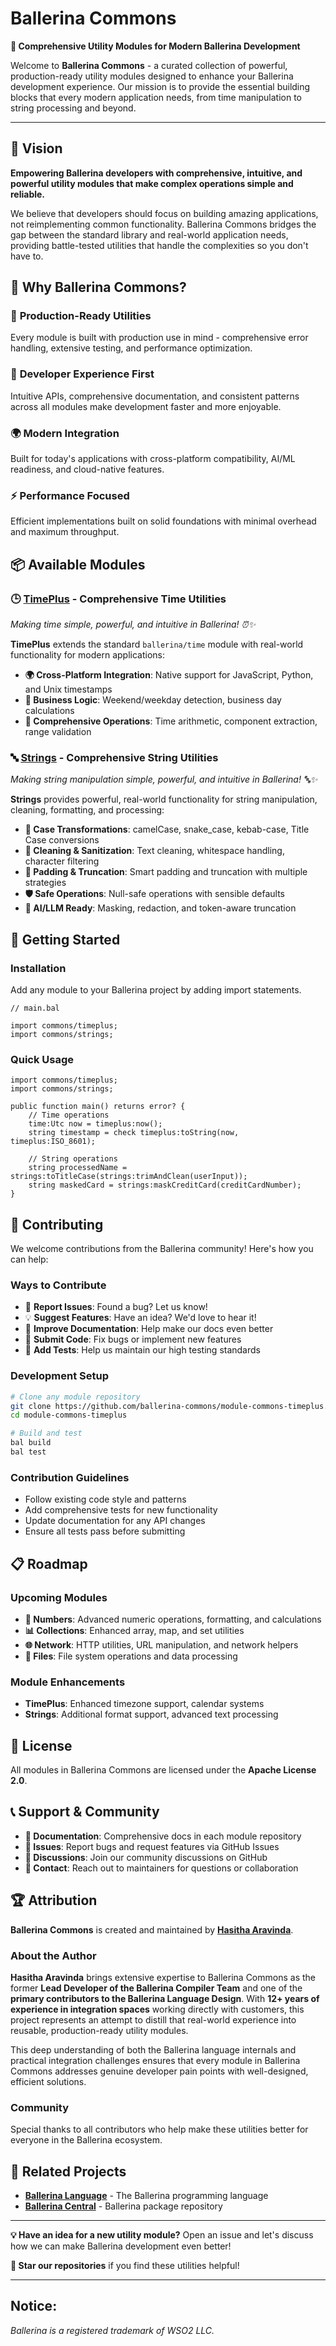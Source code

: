 # Ballerina Commons

**🚀 Comprehensive Utility Modules for Modern Ballerina Development**

Welcome to **Ballerina Commons** - a curated collection of powerful, production-ready utility modules designed to enhance your Ballerina development experience. Our mission is to provide the essential building blocks that every modern application needs, from time manipulation to string processing and beyond.

---
## 🌟 Vision

**Empowering Ballerina developers with comprehensive, intuitive, and powerful utility modules that make complex operations simple and reliable.**

We believe that developers should focus on building amazing applications, not reimplementing common functionality. Ballerina Commons bridges the gap between the standard library and real-world application needs, providing battle-tested utilities that handle the complexities so you don't have to.

## 🎯 Why Ballerina Commons?

### 🔧 **Production-Ready Utilities**
Every module is built with production use in mind - comprehensive error handling, extensive testing, and performance optimization.

### 🎨 **Developer Experience First**
Intuitive APIs, comprehensive documentation, and consistent patterns across all modules make development faster and more enjoyable.

### 🌍 **Modern Integration**
Built for today's applications with cross-platform compatibility, AI/ML readiness, and cloud-native features.

### ⚡ **Performance Focused**
Efficient implementations built on solid foundations with minimal overhead and maximum throughput.

## 📦 Available Modules

### 🕒 [TimePlus](https://github.com/ballerina-commons/module-commons-timeplus) - Comprehensive Time Utilities

*Making time simple, powerful, and intuitive in Ballerina! ⏰✨*

**TimePlus** extends the standard `ballerina/time` module with real-world functionality for modern applications:

- **🌍 Cross-Platform Integration**: Native support for JavaScript, Python, and Unix timestamps
- **🏢 Business Logic**: Weekend/weekday detection, business day calculations  
- **📅 Comprehensive Operations**: Time arithmetic, component extraction, range validation


### 🔤 [Strings](https://github.com/ballerina-commons/module-commons-strings) - Comprehensive String Utilities

*Making string manipulation simple, powerful, and intuitive in Ballerina! 🔤✨*

**Strings** provides powerful, real-world functionality for string manipulation, cleaning, formatting, and processing:

- **🔄 Case Transformations**: camelCase, snake_case, kebab-case, Title Case conversions
- **🧼 Cleaning & Sanitization**: Text cleaning, whitespace handling, character filtering
- **📏 Padding & Truncation**: Smart padding and truncation with multiple strategies
- **🛡️ Safe Operations**: Null-safe operations with sensible defaults
- **🤖 AI/LLM Ready**: Masking, redaction, and token-aware truncation


## 🚀 Getting Started

### Installation

Add any module to your Ballerina project by adding import statements.

```ballerina
// main.bal

import commons/timeplus;
import commons/strings;

```

### Quick Usage

```ballerina
import commons/timeplus;
import commons/strings;

public function main() returns error? {
    // Time operations
    time:Utc now = timeplus:now();
    string timestamp = check timeplus:toString(now, timeplus:ISO_8601);
    
    // String operations  
    string processedName = strings:toTitleCase(strings:trimAndClean(userInput));
    string maskedCard = strings:maskCreditCard(creditCardNumber);
}
```

## 🤝 Contributing

We welcome contributions from the Ballerina community! Here's how you can help:

### **Ways to Contribute**
- 🐛 **Report Issues**: Found a bug? Let us know!
- 💡 **Suggest Features**: Have an idea? We'd love to hear it!
- 📖 **Improve Documentation**: Help make our docs even better
- 🔧 **Submit Code**: Fix bugs or implement new features
- 🧪 **Add Tests**: Help us maintain our high testing standards

### **Development Setup**
```bash
# Clone any module repository
git clone https://github.com/ballerina-commons/module-commons-timeplus.git
cd module-commons-timeplus

# Build and test
bal build
bal test
```

### **Contribution Guidelines**
- Follow existing code style and patterns
- Add comprehensive tests for new functionality
- Update documentation for any API changes
- Ensure all tests pass before submitting

## 📋 Roadmap

### **Upcoming Modules**
- **🔢 Numbers**: Advanced numeric operations, formatting, and calculations
- **📊 Collections**: Enhanced array, map, and set utilities
- **🌐 Network**: HTTP utilities, URL manipulation, and network helpers
- **📄 Files**: File system operations and data processing

### **Module Enhancements**
- **TimePlus**: Enhanced timezone support, calendar systems
- **Strings**: Additional format support, advanced text processing


## 📄 License

All modules in Ballerina Commons are licensed under the **Apache License 2.0**.

## 📞 Support & Community

- **📖 Documentation**: Comprehensive docs in each module repository
- **🐛 Issues**: Report bugs and request features via GitHub Issues
- **💬 Discussions**: Join our community discussions on GitHub
- **📧 Contact**: Reach out to maintainers for questions or collaboration

## 🏆 Attribution

**Ballerina Commons** is created and maintained by **[Hasitha Aravinda](https://github.com/hasithaa)**.

### About the Author

**Hasitha Aravinda** brings extensive expertise to Ballerina Commons as the former **Lead Developer of the Ballerina Compiler Team** and one of the **primary contributors to the Ballerina Language Design**. With **12+ years of experience in integration spaces** working directly with customers, this project represents an attempt to distill that real-world experience into reusable, production-ready utility modules.

This deep understanding of both the Ballerina language internals and practical integration challenges ensures that every module in Ballerina Commons addresses genuine developer pain points with well-designed, efficient solutions.

### Community

Special thanks to all contributors who help make these utilities better for everyone in the Ballerina ecosystem.

## 🔗 Related Projects

- **[Ballerina Language](https://github.com/ballerina-platform/ballerina-lang)** - The Ballerina programming language
- **[Ballerina Central](https://central.ballerina.io/)** - Ballerina package repository

---

**💡 Have an idea for a new utility module?** Open an issue and let's discuss how we can make Ballerina development even better!

**🌟 Star our repositories** if you find these utilities helpful!

---

## Notice:

*Ballerina is a registered trademark of WSO2 LLC.*